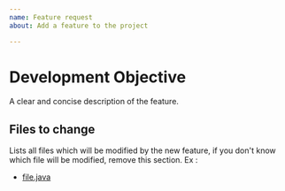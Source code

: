 ```yaml
---
name: Feature request
about: Add a feature to the project

---
```


# Development Objective
A clear and concise description of the feature.

## Files to change
Lists all files which will be modified by the new feature, if you don't know which file will be modified, remove this section.
Ex : 
- [file.java](https://github.com/NicolasJourdan/brefngames/myFile)

